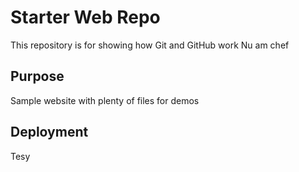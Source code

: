 # Starter Web Repo

This repository is for showing how Git and GitHub work
Nu am chef

## Purpose

Sample website with plenty of files for demos

## Deployment

Tesy